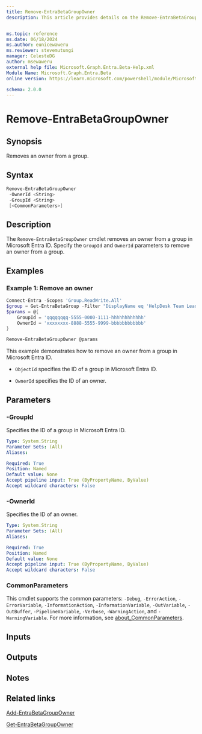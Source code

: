 ```yaml
---
title: Remove-EntraBetaGroupOwner
description: This article provides details on the Remove-EntraBetaGroupOwner command.


ms.topic: reference
ms.date: 06/18/2024
ms.author: eunicewaweru
ms.reviewer: stevemutungi
manager: CelesteDG
author: msewaweru
external help file: Microsoft.Graph.Entra.Beta-Help.xml
Module Name: Microsoft.Graph.Entra.Beta
online version: https://learn.microsoft.com/powershell/module/Microsoft.Graph.Entra.Beta/Remove-EntraBetaGroupOwner

schema: 2.0.0
---
```


# Remove-EntraBetaGroupOwner

## Synopsis

Removes an owner from a group.

## Syntax

```powershell
Remove-EntraBetaGroupOwner 
 -OwnerId <String> 
 -GroupId <String> 
 [<CommonParameters>]
```

## Description

The `Remove-EntraBetaGroupOwner` cmdlet removes an owner from a group in Microsoft Entra ID. Specify the `GroupId` and `OwnerId` parameters to remove an owner from a group.

## Examples

### Example 1: Remove an owner

```powershell
Connect-Entra -Scopes 'Group.ReadWrite.All'
$group = Get-EntraBetaGroup -Filter "DisplayName eq 'HelpDesk Team Leaders'"
$params = @{
    GroupId = 'qqqqqqqq-5555-0000-1111-hhhhhhhhhhhh'
    OwnerId = 'xxxxxxxx-8888-5555-9999-bbbbbbbbbbbb'
}

Remove-EntraBetaGroupOwner @params
```

This example demonstrates how to remove an owner from a group in Microsoft Entra ID.

- `ObjectId` specifies the ID of a group in Microsoft Entra ID.  

- `OwnerId` specifies the ID of an owner.

## Parameters

### -GroupId

Specifies the ID of a group in Microsoft Entra ID.

```yaml
Type: System.String
Parameter Sets: (All)
Aliases:

Required: True
Position: Named
Default value: None
Accept pipeline input: True (ByPropertyName, ByValue)
Accept wildcard characters: False
```

### -OwnerId

Specifies the ID of an owner.

```yaml
Type: System.String
Parameter Sets: (All)
Aliases:

Required: True
Position: Named
Default value: None
Accept pipeline input: True (ByPropertyName, ByValue)
Accept wildcard characters: False
```

### CommonParameters

This cmdlet supports the common parameters: `-Debug`, `-ErrorAction`, `-ErrorVariable`, `-InformationAction`, `-InformationVariable`, `-OutVariable`, `-OutBuffer`, `-PipelineVariable`, `-Verbose`, `-WarningAction`, and `-WarningVariable`. For more information, see [about_CommonParameters](https://go.microsoft.com/fwlink/?LinkID=113216).

## Inputs

## Outputs

## Notes

## Related links

[Add-EntraBetaGroupOwner](Add-EntraBetaGroupOwner.md)

[Get-EntraBetaGroupOwner](Get-EntraBetaGroupOwner.md)
